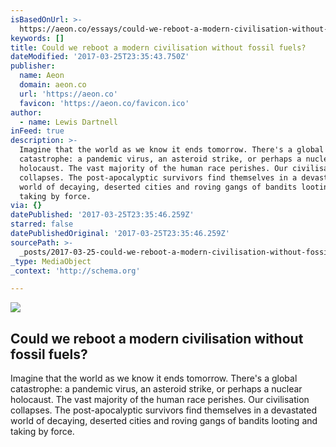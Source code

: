 ```yaml
---
isBasedOnUrl: >-
  https://aeon.co/essays/could-we-reboot-a-modern-civilisation-without-fossil-fuels
keywords: []
title: Could we reboot a modern civilisation without fossil fuels?
dateModified: '2017-03-25T23:35:43.750Z'
publisher:
  name: Aeon
  domain: aeon.co
  url: 'https://aeon.co'
  favicon: 'https://aeon.co/favicon.ico'
author:
  - name: Lewis Dartnell
inFeed: true
description: >-
  Imagine that the world as we know it ends tomorrow. There's a global
  catastrophe: a pandemic virus, an asteroid strike, or perhaps a nuclear
  holocaust. The vast majority of the human race perishes. Our civilisation
  collapses. The post-apocalyptic survivors find themselves in a devastated
  world of decaying, deserted cities and roving gangs of bandits looting and
  taking by force.
via: {}
datePublished: '2017-03-25T23:35:46.259Z'
starred: false
datePublishedOriginal: '2017-03-25T23:35:46.259Z'
sourcePath: >-
  _posts/2017-03-25-could-we-reboot-a-modern-civilisation-without-fossil-fuels.md
_type: MediaObject
_context: 'http://schema.org'

---
```

<article style=""><img src="https://imgflo.herokuapp.com/graph/2b2431f8e7ba7b0/c74634f2d5cd4e0da3fd8458a0df02d1/noop.jpg?input=https%3A%2F%2Fomicron.aeon.co%2Fimages%2Ff85ccbcc-4d7e-4726-b06d-be9e01f3da69%2Fheader_essay-dartnell-out-of-the-ashes-148309699.jpg" /><h1>Could we reboot a modern civilisation without fossil fuels?</h1><p>Imagine that the world as we know it ends tomorrow. There's a global catastrophe: a pandemic virus, an asteroid strike, or perhaps a nuclear holocaust. The vast majority of the human race perishes. Our civilisation collapses. The post-apocalyptic survivors find themselves in a devastated world of decaying, deserted cities and roving gangs of bandits looting and taking by force.</p></article>